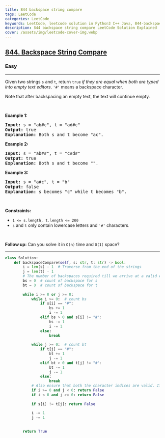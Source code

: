 ```yaml
---
title: 844 backspace string compare
tags: LeetCode
categories: LeetCode
keywords: LeetCode, leetcode solution in Python3 C++ Java, 844-backspace-string-compare solution
description: 844 backspace string compare LeetCode Solution Explained
cover: /assets/img/leetcode-cover-img.webp
---
```



<h2><a href="https://leetcode.com/problems/backspace-string-compare/">844. Backspace String Compare</a></h2><h3>Easy</h3><hr><div><p>Given two strings <code>s</code> and <code>t</code>, return <code>true</code> <em>if they are equal when both are typed into empty text editors</em>. <code>'#'</code> means a backspace character.</p>

<p>Note that after backspacing an empty text, the text will continue empty.</p>

<p>&nbsp;</p>
<p><strong>Example 1:</strong></p>

<pre><strong>Input:</strong> s = "ab#c", t = "ad#c"
<strong>Output:</strong> true
<strong>Explanation:</strong> Both s and t become "ac".
</pre>

<p><strong>Example 2:</strong></p>

<pre><strong>Input:</strong> s = "ab##", t = "c#d#"
<strong>Output:</strong> true
<strong>Explanation:</strong> Both s and t become "".
</pre>

<p><strong>Example 3:</strong></p>

<pre><strong>Input:</strong> s = "a#c", t = "b"
<strong>Output:</strong> false
<strong>Explanation:</strong> s becomes "c" while t becomes "b".
</pre>

<p>&nbsp;</p>
<p><strong>Constraints:</strong></p>

<ul>
	<li><code><span>1 &lt;= s.length, t.length &lt;= 200</span></code></li>
	<li><span><code>s</code> and <code>t</code> only contain lowercase letters and <code>'#'</code> characters.</span></li>
</ul>

<p>&nbsp;</p>
<p><strong>Follow up:</strong> Can you solve it in <code>O(n)</code> time and <code>O(1)</code> space?</p>
</div>

---




```python
class Solution:
    def backspaceCompare(self, s: str, t: str) -> bool:
        i = len(s) - 1  # Traverse from the end of the strings
        j = len(t) - 1 
        # The number of backspaces required till we arrive at a valid character
        bs = 0  # count of backspace for s
        bt = 0  # count of backspace for t
        
        while i >= 0 or j >= 0:
            while i >= 0:  # count bs
                if s[i] == "#":
                    bs += 1
                    i -= 1
                elif bs > 0 and s[i] != "#":
                    bs -= 1
                    i -= 1
                else:
                    break
                    
            while j >= 0:  # count bt
                if t[j] == "#":
                    bt += 1
                    j -= 1
                elif bt > 0 and t[j] != "#":
                    bt -= 1
                    j -= 1
                else:
                    break
            # Also ensure that both the character indices are valid. If it is not valid,  it means that we are comparing a "#" with a valid character.
            if i >= 0 and j < 0: return False
            if i < 0 and j >= 0: return False
            
            if s[i] != t[j]: return False
            
            i -= 1
            j -= 1
        
        
        return True
```
